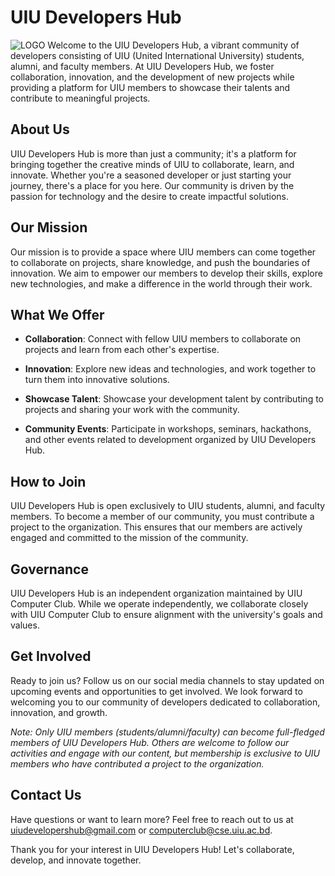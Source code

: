 # UIU Developers Hub
![LOGO](https://github.com/UIU-Developers-Hub/.github/blob/main/assets/logo.png?raw=true)
Welcome to the UIU Developers Hub, a vibrant community of developers consisting of UIU (United International University) students, alumni, and faculty members. At UIU Developers Hub, we foster collaboration, innovation, and the development of new projects while providing a platform for UIU members to showcase their talents and contribute to meaningful projects.

## About Us

UIU Developers Hub is more than just a community; it's a platform for bringing together the creative minds of UIU to collaborate, learn, and innovate. Whether you're a seasoned developer or just starting your journey, there's a place for you here. Our community is driven by the passion for technology and the desire to create impactful solutions.

## Our Mission

Our mission is to provide a space where UIU members can come together to collaborate on projects, share knowledge, and push the boundaries of innovation. We aim to empower our members to develop their skills, explore new technologies, and make a difference in the world through their work.

## What We Offer

- **Collaboration**: Connect with fellow UIU members to collaborate on projects and learn from each other's expertise.
  
- **Innovation**: Explore new ideas and technologies, and work together to turn them into innovative solutions.

- **Showcase Talent**: Showcase your development talent by contributing to projects and sharing your work with the community.

- **Community Events**: Participate in workshops, seminars, hackathons, and other events related to development organized by UIU Developers Hub.

## How to Join

UIU Developers Hub is open exclusively to UIU students, alumni, and faculty members. To become a member of our community, you must contribute a project to the organization. This ensures that our members are actively engaged and committed to the mission of the community.

## Governance

UIU Developers Hub is an independent organization maintained by UIU Computer Club. While we operate independently, we collaborate closely with UIU Computer Club to ensure alignment with the university's goals and values.

## Get Involved

Ready to join us? Follow us on our social media channels to stay updated on upcoming events and opportunities to get involved. We look forward to welcoming you to our community of developers dedicated to collaboration, innovation, and growth.

*Note: Only UIU members (students/alumni/faculty) can become full-fledged members of UIU Developers Hub. Others are welcome to follow our activities and engage with our content, but membership is exclusive to UIU members who have contributed a project to the organization.*

## Contact Us

Have questions or want to learn more? Feel free to reach out to us at [uiudevelopershub@gmail.com](mailto:uiudevelopershub@gmail.com) or [computerclub@cse.uiu.ac.bd](mailto:computerclub@cse.uiu.ac.bd).

Thank you for your interest in UIU Developers Hub! Let's collaborate, develop, and innovate together.
